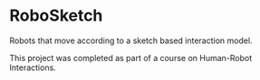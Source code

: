# RoboSketch
Robots that move according to a sketch based interaction model.

This project was completed as part of a course on Human-Robot Interactions.

